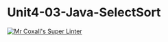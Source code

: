 # Unit4-03-Java-SelectSort
[![Mr Coxall's Super Linter](https://github.com/ICS4U-Programming-ValI/Unit4-03-Java-SelectSort/workflows/Mr%20Coxall's%20Super%20Linter/badge.svg)](https://github.com/ICS4U-Programming-ValI/Unit4-03-Java-SelectSort/actions/)
